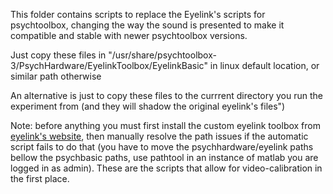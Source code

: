 This folder contains scripts to replace the Eyelink's scripts for psychtoolbox, changing the way the sound is presented to make it compatible and stable with newer psychtoolbox versions.

Just copy these files in "/usr/share/psychtoolbox-3/PsychHardware/EyelinkToolbox/EyelinkBasic" in linux default location, or similar path otherwise

An alternative is just to copy these files to the currrent directory you run the experiment from (and they will shadow the original eyelink's files")

Note: before anything you must first install the custom eyelink toolbox from [eyelink's website](https://www.sr-research.com/support/thread-49.html), then manually resolve the path issues if the automatic script fails to do that (you have to move the psychhardware/eyelink paths bellow the psychbasic paths, use pathtool in an instance of matlab you are logged in as admin). These are the scripts that allow for video-calibration in the first place.
